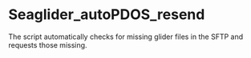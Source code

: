 # Seaglider_autoPDOS_resend
The script automatically checks for missing glider files in the SFTP and requests those missing.
